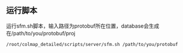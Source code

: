 运行脚本
---------------

运行sfm.sh脚本，输入路径为protobuf所在位置，database会生成在/path/to/you/protobuf/proj
```shell
/root/colmap_detailed/scripts/server/sfm.sh /path/to/you/protobuf
```
